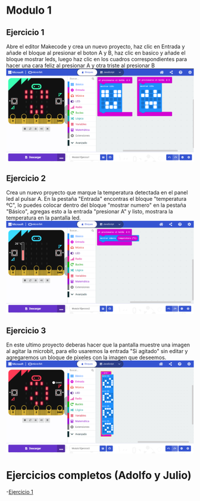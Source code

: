 # Modulo 1
## Ejercicio 1
Abre el editor Makecode y crea un nuevo proyecto, haz clic en Entrada y añade el bloque al presionar el boton A y B, haz clic en basico y añade el bloque mostrar leds, luego haz clic en los cuadros correspondientes para hacer una cara feliz al presionar A y otra triste al presionar B
![image](Contenido/Captura_Ejercicio1.png)

## Ejercicio 2
Crea un nuevo proyecto que marque la temperatura detectada en el panel led al pulsar A. En la pestaña "Entrada" encontras el bloque "temperatura ºC", lo puedes colocar dentro del bloque "mostrar numero" en la pestaña "Básico", agregas esto a la entrada "presionar A" y listo, mostrara la temperatura en la pantalla led.
![image](Contenido/Captura_Ejercicio2.png)

## Ejercicio 3
En este ultimo proyecto deberas hacer que la pantalla muestre una imagen al agitar la microbit, para ello usaremos la entrada "Si agitado" sin editar y agregaremos un bloque de pixeles con la imagen que deseemos.
![image](Contenido/Captura_Ejercicio3.png)

# Ejercicios completos (Adolfo y Julio)
-[Ejercicio 1](Contenido/microbit-Modulo1Ejercicio1.hex)
